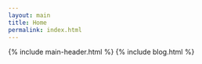 ```yaml
---
layout: main
title: Home
permalink: index.html
---
```

{% include main-header.html %}
{% include blog.html %}
